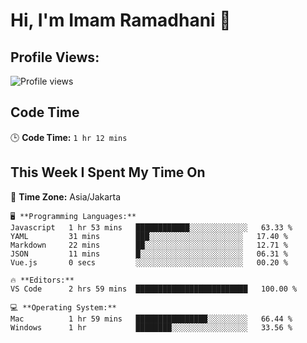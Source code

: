 # Hi, I'm Imam Ramadhani 👋

## Profile Views:
![Profile views](https://komarev.com/ghpvc/?username=Ramadhani61&label=Profile%20views&color=0e75b6&style=flat)

## Code Time
🕒 **Code Time:** `1 hr 12 mins`

## This Week I Spent My Time On
📍 **Time Zone:** Asia/Jakarta

```text
🖥️ **Programming Languages:**
Javascript   1 hr 53 mins   ████████████░░░░░░░░░░░░░   63.33 %
YAML         31 mins        ███░░░░░░░░░░░░░░░░░░░░░   17.40 %
Markdown     22 mins        ██░░░░░░░░░░░░░░░░░░░░░░   12.71 %
JSON         11 mins        █░░░░░░░░░░░░░░░░░░░░░░░   06.31 %
Vue.js       0 secs         ░░░░░░░░░░░░░░░░░░░░░░░░   00.20 %

🔥 **Editors:**
VS Code      2 hrs 59 mins  █████████████████████████   100.00 %

💻 **Operating System:**
Mac          1 hr 59 mins   ████████████████░░░░░░░░░   66.44 %
Windows      1 hr           ████████░░░░░░░░░░░░░░░░░   33.56 %


